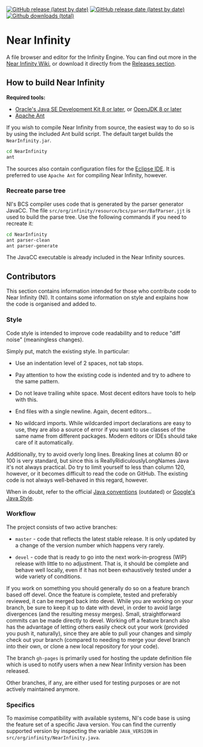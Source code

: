 [![GitHub release (latest by date)](https://img.shields.io/github/v/release/Argent77/NearInfinity?color=darkred&include_prereleases&label=latest%20release)](https://GitHub.com/Argent77/NearInfinity/releases/latest)
[![GitHub release date (latest by date)](https://img.shields.io/github/release-date/Argent77/NearInfinity?color=gold)](https://GitHub.com/Argent77/NearInfinity/releases/latest)
[![Github downloads (total)](https://img.shields.io/github/downloads/Argent77/NearInfinity/total.svg?color=blueviolet)](https://GitHub.com/Argent77/NearInfinity/releases)

# Near Infinity

A file browser and editor for the Infinity Engine. You can find out more in
the [Near Infinity Wiki](https://github.com/NearInfinityBrowser/NearInfinity/wiki), or download it directly from the
[Releases section](https://github.com/Argent77/NearInfinity/releases).

## How to build Near Infinity

**Required tools:**
- [Oracle's Java SE Development Kit 8 or later](https://www.oracle.com/java/technologies/downloads/),
  or [OpenJDK 8 or later](https://adoptium.net/releases.html)
- [Apache Ant](https://ant.apache.org/)

If you wish to compile Near Infinity from source, the easiest way to do so is
by using the included Ant build script. The default target builds the `NearInfinity.jar`.

```bash
cd NearInfinity
ant
```

The sources also contain configuration files for the [Eclipse IDE](https://www.eclipse.org/).
It is preferred to use `Apache Ant` for compiling Near Infinity, however.

### Recreate parse tree

NI's BCS compiler uses code that is generated by the parser generator JavaCC. The file
`src/org/infinity/resource/bcs/parser/BafParser.jjt` is used to build the parse tree.
Use the following commands if you need to recreate it:

```bash
cd NearInfinity
ant parser-clean
ant parser-generate
```

The JavaCC executable is already included in the Near Infinity sources.

## Contributors

This section contains information intended for those who contribute
code to Near Infinity (NI). It contains some information on style and
explains how the code is organised and added to.

### Style

Code style is intended to improve code readability and to reduce
"diff noise" (meaningless changes).

Simply put, match the existing style. In particular:

* Use an indentation level of 2 spaces, not tab stops.

* Pay attention to how the existing code is indented and try to adhere
  to the same pattern.

* Do not leave trailing white space. Most decent editors have tools to
  help with this.

* End files with a single newline. Again, decent editors...

* No wildcard imports. While wildcarded import declarations are easy to
  use, they are also a source of error if you want to use classes of
  the same name from different packages. Modern editors or IDEs should
  take care of it automatically.

Additionally, try to avoid overly long lines. Breaking lines at column
80 or 100 is very standard, but since this is ReallyRidiculouslyLongNames
Java it's not always practical. Do try to limit yourself to less than
column 120, however, or it becomes difficult to read the code on
GitHub. The existing code is not always well-behaved in this regard,
however.

When in doubt, refer to the official
[Java conventions](https://www.oracle.com/technetwork/java/javase/documentation/codeconvtoc-136057.html) (outdated)
or [Google's Java Style](https://google.github.io/styleguide/javaguide.html).

### Workflow

The project consists of two active branches:

* `master` - code that reflects the latest stable release. It is only
  updated by a change of the version number which happens very rarely.

* `devel` - code that is ready to go into the next work-in-progress (WIP)
  release with little to no adjustment. That is, it should be complete and
  behave well locally, even if it has not been exhaustively tested under a
  wide variety of conditions.

If you work on something you should generally do so on a feature
branch based off devel. Once the feature is complete, tested and
preferably reviewed, it can be merged back into devel. While you are
working on your branch, be sure to keep it up to date with devel, in
order to avoid large divergences (and the resulting messy
merges). Small, straightforward commits can be made directly to
devel. Working off a feature branch also has the advantage of letting
others easily check out your work (provided you push it, naturally),
since they are able to pull your changes and simply check out your
branch (compared to needing to merge your devel branch into their own,
or clone a new local repository for your code).

The branch `gh-pages` is primarily used for hosting the update definition
file which is used to notify users when a new Near Infinity version has been
released.

Other branches, if any, are either used for testing purposes or are not
actively maintained anymore.

### Specifics

To maximise compatibility with available systems, NI's code base is using the
feature set of a specific Java version. You can find the currently supported
version by inspecting the variable `JAVA_VERSION` in `src/org/infinity/NearInfinity.java`.

